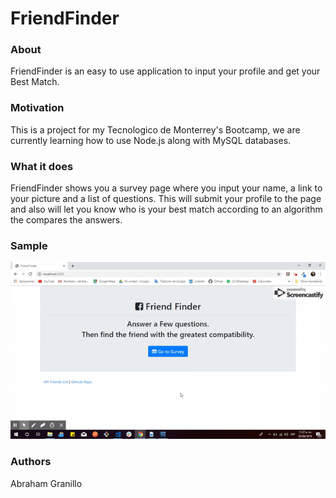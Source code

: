 # FriendFinder

### About

FriendFinder is an easy to use application to input your profile and get your Best Match.

### Motivation

This is a project for my Tecnologico de Monterrey's Bootcamp, we are currently learning how to use Node.js along with MySQL databases.

### What it does

FriendFinder shows you a survey page where you input your name, a link to your picture and a list of questions. This will submit your profile to the page and also will let you know who is your best match according to an algorithm the compares the answers.

### Sample

![](/images/ezgif.com-video-to-gif.gif)

### Authors

Abraham Granillo